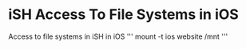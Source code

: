 # iSH Access To File Systems in iOS
Access to file systems in iSH in iOS
'''
mount -t ios website /mnt
'''
